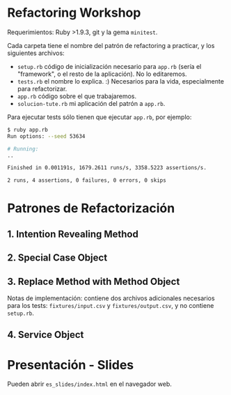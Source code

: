 # Refactoring Workshop

Requerimientos: Ruby >1.9.3, git y la gema `minitest`.

Cada carpeta tiene el nombre del patrón de refactoring a practicar, y los
siguientes archivos:

* `setup.rb` código de inicialización necesario para `app.rb` (sería el
  "framework", o el resto de la aplicación). No lo editaremos.
* `tests.rb` el nombre lo explica. :) Necesarios para la vida, especialmente
  para refactorizar.
* `app.rb` código sobre el que trabajaremos.
* `solucion-tute.rb` mi aplicación del patrón a `app.rb`.

Para ejecutar tests sólo tienen que ejecutar `app.rb`, por ejemplo:

```bash
$ ruby app.rb
Run options: --seed 53634

# Running:
..

Finished in 0.001191s, 1679.2611 runs/s, 3358.5223 assertions/s.

2 runs, 4 assertions, 0 failures, 0 errors, 0 skips
```

# Patrones de Refactorización

## 1. Intention Revealing Method

## 2. Special Case Object

## 3. Replace Method with Method Object

Notas de implementación: contiene dos archivos adicionales necesarios para los
tests: `fixtures/input.csv` y `fixtures/output.csv`, y no contiene `setup.rb`.

## 4. Service Object

# Presentación - Slides

Pueden abrir `es_slides/index.html` en el navegador web.
